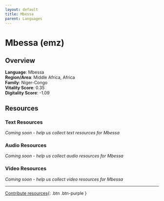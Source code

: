 ```yaml
---
layout: default
title: Mbessa
parent: Languages
---
```


# Mbessa (emz)

## Overview

**Language**: Mbessa  
**Region/Area**: Middle Africa, Africa  
**Family**: Niger-Congo  
**Vitality Score**: 0.35  
**Digitality Score**: -1.09  

## Resources

### Text Resources
*Coming soon - help us collect text resources for Mbessa*

### Audio Resources
*Coming soon - help us collect audio resources for Mbessa*

### Video Resources
*Coming soon - help us collect video resources for Mbessa*

---

[Contribute resources](https://fairtrain.github.io/){: .btn .btn-purple }
